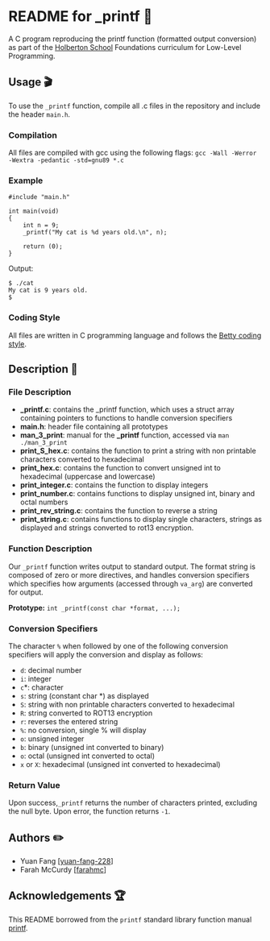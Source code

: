 # README for _printf :page_with_curl:

A C program reproducing the printf function (formatted output conversion) as
part of the [Holberton School](https://holbertonschool.com.au/) Foundations
curriculum for Low-Level Programming.

## Usage :clapper:
To use the `_printf` function, compile all .c files in the repository and
include the header `main.h`.

### Compilation
All files are compiled with gcc using the following flags:
`gcc -Wall -Werror -Wextra -pedantic -std=gnu89 *.c`

### Example
```
#include "main.h"

int main(void)
{
	int n = 9;
	_printf("My cat is %d years old.\n", n);

	return (0);
}
```

Output:
```
$ ./cat
My cat is 9 years old.
$
```

### Coding Style
All files are written in C programming language and follows the
[Betty coding style](https://github.com/holbertonschool/Betty/wiki).

## Description :open_book:
### File Description
- **_printf.c**: contains the _printf function, which uses a struct array
containing pointers to functions to handle conversion specifiers
- **main.h**: header file containing all prototypes
- **man_3_print**: manual for the **_printf** function, accessed via
`man ./man_3_print`
- **print_S_hex.c**: contains the function to print a string with non printable
characters converted to hexadecimal
- **print_hex.c**: contains the function to convert unsigned int to hexadecimal
(uppercase and lowercase)
- **print_integer.c**: contains the function to display integers
- **print_number.c**: contains functions to display unsigned int, binary and
octal numbers
- **print_rev_string.c**: contains the function to reverse a string
- **print_string.c**: contains functions to display single characters,
strings as displayed and strings converted to rot13 encryption.

### Function Description
Our `_printf` function writes output to standard output. The format string
is composed of zero or more directives, and handles conversion specifiers
which specifies how arguments (accessed through `va_arg`)  are converted for
output.

**Prototype:** `int _printf(const char *format, ...);`

### Conversion Specifiers
The character `%` when followed by one of the following conversion specifiers
will apply the conversion and display as follows:
- `d`: decimal number
- `i`: integer
- `c`*: character
- `s`: string (constant char *) as displayed
- `S`: string with non printable characters converted to hexadecimal
- `R`: string converted to ROT13 encryption
- `r`: reverses the entered string
- `%`: no conversion, single % will display
- `o`: unsigned integer
- `b`: binary (unsigned int converted to binary)
- `o`: octal (unsigned int converted to octal)
- `x` or `X`: hexadecimal (unsigned int converted to hexadecimal)

### Return Value
Upon success,`_printf` returns the number of characters printed, excluding
the null byte. Upon error, the function returns `-1`.

## Authors :pencil2:
- Yuan Fang [[yuan-fang-228](https://github.com/yuan-fang-228)]
- Farah McCurdy [[farahmc](https://github.com/farahmc)]

## Acknowledgements :trophy:
This README borrowed from the `printf` standard library function manual
[printf](https://linux.die.net/man/3/printf).